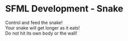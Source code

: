 # SFML Development - Snake
Control and feed the snake!  
Your snake will get longer as it eats!  
Do not hit its own body or the wall!
